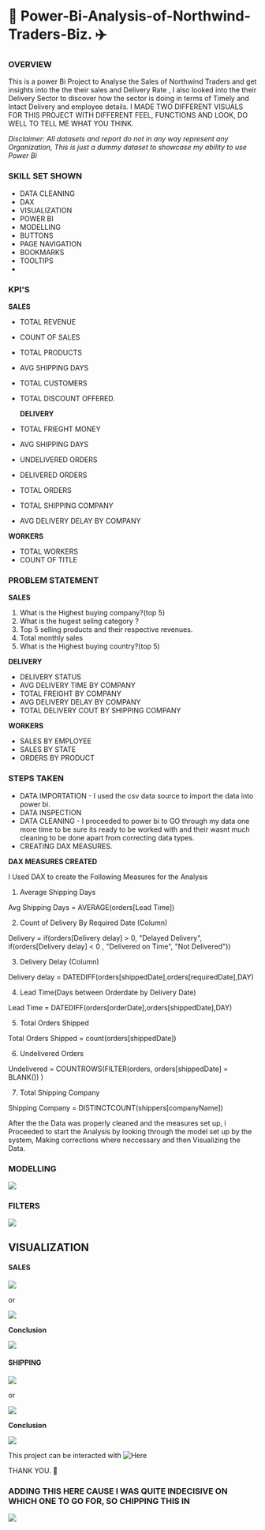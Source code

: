 #  💮 Power-Bi-Analysis-of-Northwind-Traders-Biz. ✈️

### OVERVIEW

This is a power Bi Project to Analyse the Sales of Northwind Traders and get insights into the the their sales and Delivery Rate , I also looked into the their Delivery Sector to discover how the sector is doing in terms of Timely and Intact Delivery and employee details. I MADE TWO DIFFERENT VISUALS FOR THIS PROJECT WITH DIFFERENT FEEL, FUNCTIONS AND LOOK, DO WELL TO TELL ME WHAT YOU THINK.

_Disclaimer: All datasets and report do not in any way represent any Organization, This is just a dummy dataset to showcase my ability to use Power Bi_

### SKILL SET SHOWN

- DATA CLEANING
- DAX
- VISUALIZATION
- POWER BI
- MODELLING
- BUTTONS
- PAGE NAVIGATION
- BOOKMARKS
- TOOLTIPS
- 
### KPI'S

**SALES**

- TOTAL REVENUE
- COUNT OF SALES
- TOTAL PRODUCTS
- AVG SHIPPING DAYS
- TOTAL CUSTOMERS
- TOTAL DISCOUNT OFFERED.

  **DELIVERY**

 - TOTAL FRIEGHT MONEY
 - AVG SHIPPING DAYS
 - UNDELIVERED ORDERS
 - DELIVERED ORDERS
 - TOTAL ORDERS
 - TOTAL SHIPPING COMPANY
 - AVG DELIVERY DELAY BY COMPANY

  **WORKERS**

- TOTAL WORKERS
- COUNT OF TITLE
   
  
### PROBLEM STATEMENT

**SALES**

1. What is the Highest buying company?(top 5)
2. What is the hugest seling category ?
3. Top 5 selling products and their respective revenues.
4. Total monthly sales
5. What is the Highest buying country?(top 5)

**DELIVERY**

- DELIVERY STATUS
- AVG DELIVERY TIME BY COMPANY
- TOTAL FREIGHT BY COMPANY
- AVG DELIVERY DELAY BY COMPANY
- TOTAL DELIVERY COUT BY SHIPPING COMPANY

**WORKERS**

- SALES BY EMPLOYEE
- SALES BY STATE
- ORDERS BY PRODUCT
### STEPS TAKEN 

- DATA IMPORTATION - I used the csv data source to import the data into power bi.
- DATA INSPECTION
- DATA CLEANING - I proceeded to power bi to GO through my data one more time to be sure its ready to be worked with and their wasnt much cleaning to be done apart from correcting data types.
- CREATING DAX MEASURES.
  
**DAX MEASURES CREATED**

I Used DAX to create the Following Measures for the Analysis 

1. Average Shipping Days 
 
Avg Shipping Days = AVERAGE(orders[Lead Time])
 
2. Count of Delivery By Required Date (Column)

Delivery = if(orders[Delivery delay] > 0, "Delayed Delivery", if(orders[Delivery delay] < 0 , "Delivered on Time", "Not Delivered"))

3. Delivery Delay (Column)

Delivery delay = DATEDIFF(orders[shippedDate],orders[requiredDate],DAY)

4. Lead Time(Days between Orderdate by Delivery Date)

Lead Time = DATEDIFF(orders[orderDate],orders[shippedDate],DAY)

5. Total Orders Shipped 

Total Orders Shipped = count(orders[shippedDate])

6. Undelivered Orders

Undelivered = COUNTROWS(FILTER(orders, orders[shippedDate] = BLANK())
)

7. Total Shipping Company

Shipping Company = DISTINCTCOUNT(shippers[companyName])

After the the Data was properly cleaned and the measures set up, i Proceeded to start the Analysis by looking through the model set up by the system, Making corrections where neccessary and then Visualizing the Data.


### MODELLING


![](modeling.png)


### FILTERS



![](filter.jpg)



## VISUALIZATION

#### SALES


![](SalesViz.jpg)


or


![](sales2.jpg)



**Conclusion**



![](sales.jpg)



#### SHIPPING


![](Delivery.jpg)


or


![](delivery.jpg)



**Conclusion**


![](Shipping.jpg)


This project can be interacted with ![Here](https://app.powerbi.com/links/13OZ6pjU1l?ctid=3403dcbb-cfdb-4c6a-8de3-ca6f5bbcbace&pbi_source=linkShare&bookmarkGuid=c18ad050-17eb-4c48-9b52-c3d9370982c9)


THANK YOU. 🤎

### ADDING THIS HERE CAUSE I WAS QUITE INDECISIVE ON WHICH ONE TO GO FOR, SO CHIPPING THIS IN 


![](SalesViz2.jpg)


